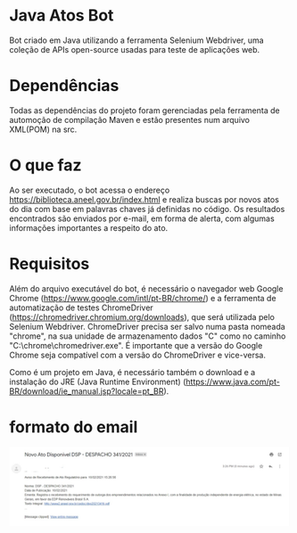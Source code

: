 # Java Atos Bot
Bot criado em Java utilizando a ferramenta Selenium Webdriver, uma coleção de APIs open-source usadas para teste de aplicações web.

# Dependências
Todas as dependências do projeto foram gerenciadas pela ferramenta de automoção de compilação Maven e estão presentes num arquivo XML(POM) na src.

# O que faz
Ao ser executado, o bot acessa o endereço https://biblioteca.aneel.gov.br/index.html e realiza buscas por novos atos do dia com base em palavras chaves já definidas no código. Os resultados encontrados são enviados por e-mail, em forma de alerta, com algumas informações importantes a respeito do ato.

# Requisitos 
Além do arquivo executável do bot, é necessário o navegador web Google Chrome (https://www.google.com/intl/pt-BR/chrome/) e a ferramenta de automatização de testes ChromeDriver (https://chromedriver.chromium.org/downloads), que será utilizada pelo Selenium Webdriver. ChromeDriver precisa ser salvo numa pasta nomeada "chrome", na sua unidade de armazenamento dados "C" como no caminho "C:\chrome\chromedriver.exe". É importante que a versão do Google Chrome seja compatível com a versão do ChromeDriver e vice-versa. 

Como é um projeto em Java, é necessário também o download e a instalação do JRE (Java Runtime Environment) (https://www.java.com/pt-BR/download/ie_manual.jsp?locale=pt_BR). 

# formato do email
![alt text](https://github.com/mantisoficial/bot-java/blob/main/projectImages/emailExemplo.jpg?raw=true)
